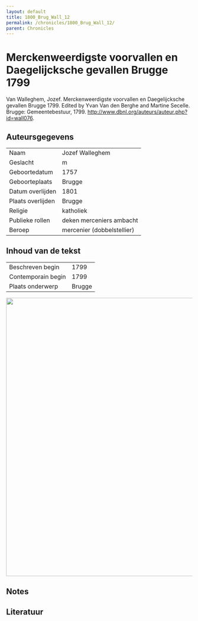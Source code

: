 ```yaml
---
layout: default
title: 1800_Brug_Wall_12
permalink: /chronicles/1800_Brug_Wall_12/
parent: Chronicles
--- 
```



# Merckenweerdigste voorvallen en Daegelijcksche gevallen Brugge 1799 

Van Walleghem, Jozef. Merckenweerdigste voorvallen en Daegelijcksche gevallen Brugge 1799. Edited by Yvan Van den Berghe and Martine Secelle. Brugge: Gemeentebestuur, 1799. http://www.dbnl.org/auteurs/auteur.php?id=wall076. 

## Auteursgegevens 

| | | 
| --------------- | --------------- | 
| Naam | Jozef Walleghem | 
| Geslacht | m | 
| Geboortedatum | 1757 | 
| Geboorteplaats | Brugge | 
| Datum overlijden | 1801 | 
| Plaats overlijden | Brugge | 
| Religie | katholiek | 
| Publieke rollen | deken merceniers ambacht | 
| Beroep | mercenier (dobbelstellier) | 

## Inhoud van de tekst 

| | | 
| --------------- | --------------- | 
| Beschreven begin | 1799 | 
| Contemporain begin | 1799 | 
| Plaats onderwerp | Brugge | 

[<img src="..\..\barplots_chronicles\1800_Brug_Wall_12.jpg" width="750"/>](..\..\barplots_chronicles\1800_Brug_Wall_12.jpg) 

## Notes 

## Literatuur 


